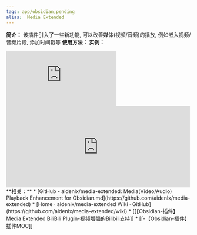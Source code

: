 ```yaml
---
tags: app/obsidian,pending 
alias:  Media Extended
---
```

**简介：**
该插件引入了一些新功能, 可以改善媒体(视频/音频)的播放, 例如嵌入视频/音频片段, 添加时间戳等
**使用方法：**
**实例：**
<iframe src="https://player.bilibili.com/player.html?aid=207836192&bvid=BV1Nh411s73k&cid=403458126&page=1" scrolling="no" border="0" frameborder="no" framespacing="0" allowfullscreen="true"> </iframe>

<iframe height="220" width="500" frameborder="0" src="https://xbeibeix.com/api/bilibili/biliplayer/?url=https://www.bilibili.com/video/BV1iT4y1w7AT/" sandbox="allow-forms allow-presentation allow-same-origin allow-scripts allow-modals"></iframe>
**相关：**
* [GitHub - aidenlx/media-extended: Media(Video/Audio) Playback Enhancement for Obsidian.md](https://github.com/aidenlx/media-extended)
* [Home · aidenlx/media-extended Wiki · GitHub](https://github.com/aidenlx/media-extended/wiki)
* [[【Obsidian-插件】Media Extended BiliBili Plugin-视频增强的Bilibili支持]]
* [[-【Obsidian-插件】插件MOC]]